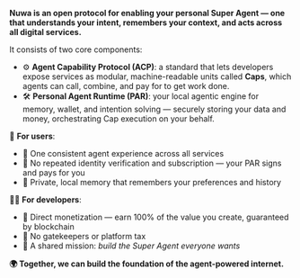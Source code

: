 **Nuwa is an open protocol for enabling your personal Super Agent — one that understands your intent, remembers your context, and acts across all digital services.**

It consists of two core components:
- ⚙️ **Agent Capability Protocol (ACP)**: a standard that lets developers expose services as modular, machine-readable units called **Caps**, which agents can call, combine, and pay for to get work done.
- 🛠 **Personal Agent Runtime (PAR)**: your local agentic engine for memory, wallet, and intention solving — securely storing your data and money, orchestrating Cap execution on your behalf.

👤 **For users**:
- 🔁 One consistent agent experience across all services
- 🔐 No repeated identity verification and subscription — your PAR signs and pays for you
- 🧷 Private, local memory that remembers your preferences and history

👨‍💻 **For developers**:
- 💸 Direct monetization — earn 100% of the value you create, guaranteed by blockchain
- 🚫 No gatekeepers or platform tax
- 🤝 A shared mission: _build the Super Agent everyone wants_

**🌍 Together, we can build the foundation of the agent-powered internet.**
